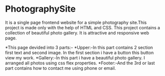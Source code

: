 # PhotographySite

It is a single page frontend website for a simple photography site.This project is made only with the help of HTML and CSS. 
This project contains a collection of beautiful photo gallery. It is attractive and responsive web page.

*This page devided into 3 parts:-
  *Upper:-In this part contains 2 section first text and second image. In the first section i have a button this button view my work.
  *Gallery:-In this part i have a beautiful photo gallery. I arranged all photos using css flex properties.
  *Footer:-And the 3rd or last part contains how to contact me using phone or email.
